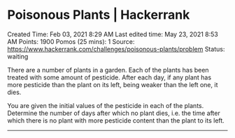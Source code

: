 # Poisonous Plants | Hackerrank

Created Time: Feb 03, 2021 8:29 AM
Last edited time: May 23, 2021 8:53 AM
Points: 1900
Pomos (25 mins): 1
Source: https://www.hackerrank.com/challenges/poisonous-plants/problem
Status: waiting

There are a number of plants in a garden. Each of the plants has been treated with some amount of pesticide. After each day, if any plant has more pesticide than the plant on its left, being weaker than the left one, it dies.

You are given the initial values of the pesticide in each of the plants. Determine the number of days after which no plant dies, i.e. the time after which there is no plant with more pesticide content than the plant to its left.

---